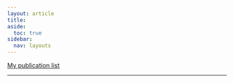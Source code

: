 ```yaml
---
layout: article
title: 
aside:
  toc: true
sidebar:
  nav: layouts
---
```


[My publication list](https://ideas.repec.org/e/pos7.html)

<!--more-->

---

